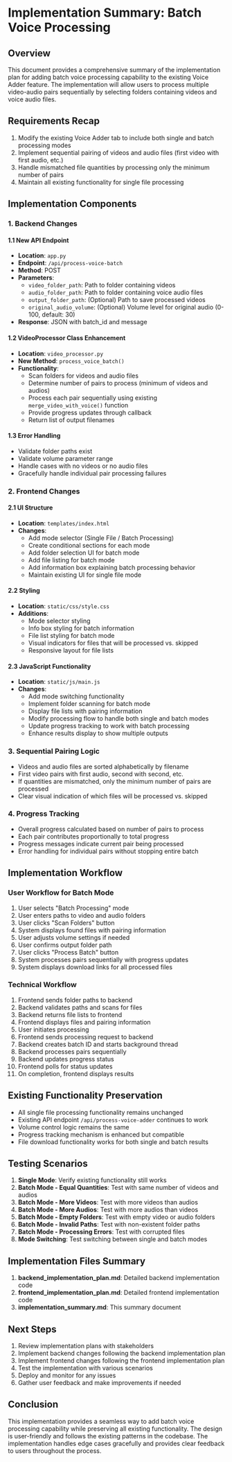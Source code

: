 # Implementation Summary: Batch Voice Processing

## Overview
This document provides a comprehensive summary of the implementation plan for adding batch voice processing capability to the existing Voice Adder feature. The implementation will allow users to process multiple video-audio pairs sequentially by selecting folders containing videos and voice audio files.

## Requirements Recap
1. Modify the existing Voice Adder tab to include both single and batch processing modes
2. Implement sequential pairing of videos and audio files (first video with first audio, etc.)
3. Handle mismatched file quantities by processing only the minimum number of pairs
4. Maintain all existing functionality for single file processing

## Implementation Components

### 1. Backend Changes

#### 1.1 New API Endpoint
- **Location**: `app.py`
- **Endpoint**: `/api/process-voice-batch`
- **Method**: POST
- **Parameters**:
  - `video_folder_path`: Path to folder containing videos
  - `audio_folder_path`: Path to folder containing voice audio files
  - `output_folder_path`: (Optional) Path to save processed videos
  - `original_audio_volume`: (Optional) Volume level for original audio (0-100, default: 30)
- **Response**: JSON with batch_id and message

#### 1.2 VideoProcessor Class Enhancement
- **Location**: `video_processor.py`
- **New Method**: `process_voice_batch()`
- **Functionality**:
  - Scan folders for videos and audio files
  - Determine number of pairs to process (minimum of videos and audios)
  - Process each pair sequentially using existing `merge_video_with_voice()` function
  - Provide progress updates through callback
  - Return list of output filenames

#### 1.3 Error Handling
- Validate folder paths exist
- Validate volume parameter range
- Handle cases with no videos or no audio files
- Gracefully handle individual pair processing failures

### 2. Frontend Changes

#### 2.1 UI Structure
- **Location**: `templates/index.html`
- **Changes**:
  - Add mode selector (Single File / Batch Processing)
  - Create conditional sections for each mode
  - Add folder selection UI for batch mode
  - Add file listing for batch mode
  - Add information box explaining batch processing behavior
  - Maintain existing UI for single file mode

#### 2.2 Styling
- **Location**: `static/css/style.css`
- **Additions**:
  - Mode selector styling
  - Info box styling for batch information
  - File list styling for batch mode
  - Visual indicators for files that will be processed vs. skipped
  - Responsive layout for file lists

#### 2.3 JavaScript Functionality
- **Location**: `static/js/main.js`
- **Changes**:
  - Add mode switching functionality
  - Implement folder scanning for batch mode
  - Display file lists with pairing information
  - Modify processing flow to handle both single and batch modes
  - Update progress tracking to work with batch processing
  - Enhance results display to show multiple outputs

### 3. Sequential Pairing Logic
- Videos and audio files are sorted alphabetically by filename
- First video pairs with first audio, second with second, etc.
- If quantities are mismatched, only the minimum number of pairs are processed
- Clear visual indication of which files will be processed vs. skipped

### 4. Progress Tracking
- Overall progress calculated based on number of pairs to process
- Each pair contributes proportionally to total progress
- Progress messages indicate current pair being processed
- Error handling for individual pairs without stopping entire batch

## Implementation Workflow

### User Workflow for Batch Mode
1. User selects "Batch Processing" mode
2. User enters paths to video and audio folders
3. User clicks "Scan Folders" button
4. System displays found files with pairing information
5. User adjusts volume settings if needed
6. User confirms output folder path
7. User clicks "Process Batch" button
8. System processes pairs sequentially with progress updates
9. System displays download links for all processed files

### Technical Workflow
1. Frontend sends folder paths to backend
2. Backend validates paths and scans for files
3. Backend returns file lists to frontend
4. Frontend displays files and pairing information
5. User initiates processing
6. Frontend sends processing request to backend
7. Backend creates batch ID and starts background thread
8. Backend processes pairs sequentially
9. Backend updates progress status
10. Frontend polls for status updates
11. On completion, frontend displays results

## Existing Functionality Preservation
- All single file processing functionality remains unchanged
- Existing API endpoint `/api/process-voice-adder` continues to work
- Volume control logic remains the same
- Progress tracking mechanism is enhanced but compatible
- File download functionality works for both single and batch results

## Testing Scenarios
1. **Single Mode**: Verify existing functionality still works
2. **Batch Mode - Equal Quantities**: Test with same number of videos and audios
3. **Batch Mode - More Videos**: Test with more videos than audios
4. **Batch Mode - More Audios**: Test with more audios than videos
5. **Batch Mode - Empty Folders**: Test with empty video or audio folders
6. **Batch Mode - Invalid Paths**: Test with non-existent folder paths
7. **Batch Mode - Processing Errors**: Test with corrupted files
8. **Mode Switching**: Test switching between single and batch modes

## Implementation Files Summary
1. **backend_implementation_plan.md**: Detailed backend implementation code
2. **frontend_implementation_plan.md**: Detailed frontend implementation code
3. **implementation_summary.md**: This summary document

## Next Steps
1. Review implementation plans with stakeholders
2. Implement backend changes following the backend implementation plan
3. Implement frontend changes following the frontend implementation plan
4. Test the implementation with various scenarios
5. Deploy and monitor for any issues
6. Gather user feedback and make improvements if needed

## Conclusion
This implementation provides a seamless way to add batch voice processing capability while preserving all existing functionality. The design is user-friendly and follows the existing patterns in the codebase. The implementation handles edge cases gracefully and provides clear feedback to users throughout the process.